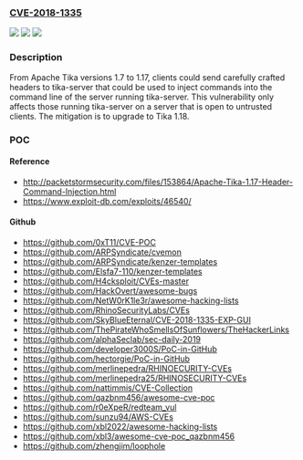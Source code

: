 ### [CVE-2018-1335](https://cve.mitre.org/cgi-bin/cvename.cgi?name=CVE-2018-1335)
![](https://img.shields.io/static/v1?label=Product&message=Apache%20Tika&color=blue)
![](https://img.shields.io/static/v1?label=Version&message=n%2Fa&color=blue)
![](https://img.shields.io/static/v1?label=Vulnerability&message=Command%20Injection&color=brighgreen)

### Description

From Apache Tika versions 1.7 to 1.17, clients could send carefully crafted headers to tika-server that could be used to inject commands into the command line of the server running tika-server. This vulnerability only affects those running tika-server on a server that is open to untrusted clients. The mitigation is to upgrade to Tika 1.18.

### POC

#### Reference
- http://packetstormsecurity.com/files/153864/Apache-Tika-1.17-Header-Command-Injection.html
- https://www.exploit-db.com/exploits/46540/

#### Github
- https://github.com/0xT11/CVE-POC
- https://github.com/ARPSyndicate/cvemon
- https://github.com/ARPSyndicate/kenzer-templates
- https://github.com/Elsfa7-110/kenzer-templates
- https://github.com/H4cksploit/CVEs-master
- https://github.com/HackOvert/awesome-bugs
- https://github.com/NetW0rK1le3r/awesome-hacking-lists
- https://github.com/RhinoSecurityLabs/CVEs
- https://github.com/SkyBlueEternal/CVE-2018-1335-EXP-GUI
- https://github.com/ThePirateWhoSmellsOfSunflowers/TheHackerLinks
- https://github.com/alphaSeclab/sec-daily-2019
- https://github.com/developer3000S/PoC-in-GitHub
- https://github.com/hectorgie/PoC-in-GitHub
- https://github.com/merlinepedra/RHINOECURITY-CVEs
- https://github.com/merlinepedra25/RHINOSECURITY-CVEs
- https://github.com/nattimmis/CVE-Collection
- https://github.com/qazbnm456/awesome-cve-poc
- https://github.com/r0eXpeR/redteam_vul
- https://github.com/sunzu94/AWS-CVEs
- https://github.com/xbl2022/awesome-hacking-lists
- https://github.com/xbl3/awesome-cve-poc_qazbnm456
- https://github.com/zhengjim/loophole

